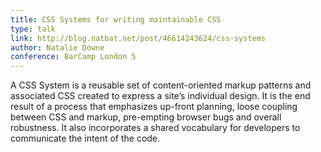 ```yaml
---
title: CSS Systems for writing maintainable CSS
type: talk
link: http://blog.natbat.net/post/46614243624/css-systems
author: Natalie Downe
conference: BarCamp London 5
---
```


A CSS System is a reusable set of content-oriented markup patterns and associated CSS created to express a site’s individual design. It is the end result of a process that emphasizes up-front planning, loose coupling between CSS and markup, pre-empting browser bugs and overall robustness. It also incorporates a shared vocabulary for developers to communicate the intent of the code.
